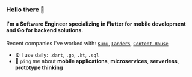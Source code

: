### Hello there 👋

#### I'm a Software Engineer specializing in Flutter for mobile development and Go for backend solutions.

Recent companies I've worked with: [`Kumu`](https://kumu.ph/), [`Landers`](https://www.landers.ph/), [`Content House`](https://www.contenthouse.io/)

- ⚙️ I use daily: `.dart`, `.go`, `.kt`, `.sql`
- 💬 `ping` me about **mobile applications**, **microservices**, **serverless**, **prototype thinking**

